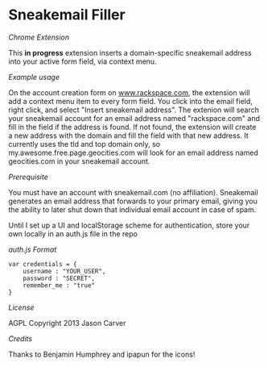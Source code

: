 Sneakemail Filler
=====
*Chrome Extension*

This **in progress** extension inserts a domain-specific sneakemail address into your active form field, via context menu.

*Example usage*

On the account creation form on www.rackspace.com, the extension will add a context menu item to every form field.  You click into the email field, right click, and select "Insert sneakemail address".  The extenion will search your sneakemail account for an email address named "rackspace.com" and fill in the field if the address is found.  If not found, the extension will create a new address with the domain and fill the field with that new address.  It currently uses the tld and top domain only, so my.awesome.free.page.geocities.com will look for an email address named geocities.com in your sneakemail account.

*Prerequisite*

You must have an account with sneakemail.com (no affiliation).  Sneakemail generates an email address that forwards to your primary email, giving you the ability to later shut down that individual email account in case of spam.

Until I set up a UI and localStorage scheme for authentication, store your own locally in an auth.js file in the repo

*auth.js Format*

    var credentials = {
        username : "YOUR_USER",
        password : "SECRET",
        remember_me : "true"
    }

*License*

AGPL 
Copyright 2013 Jason Carver

*Credits*

Thanks to Benjamin Humphrey and ipapun for the icons!
